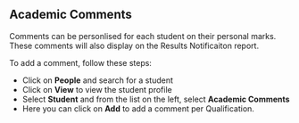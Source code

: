 ## **Academic Comments**

Comments can be personlised for each student on their personal marks.  These comments will also display on the Results Notificaiton report.

To add a comment, follow these steps:

- Click on **People** and search for a student
- Click on **View** to view the student profile
- Select **Student** and from the list on the left, select **Academic Comments**
- Here you can click on **Add** to add a comment per Qualification.
